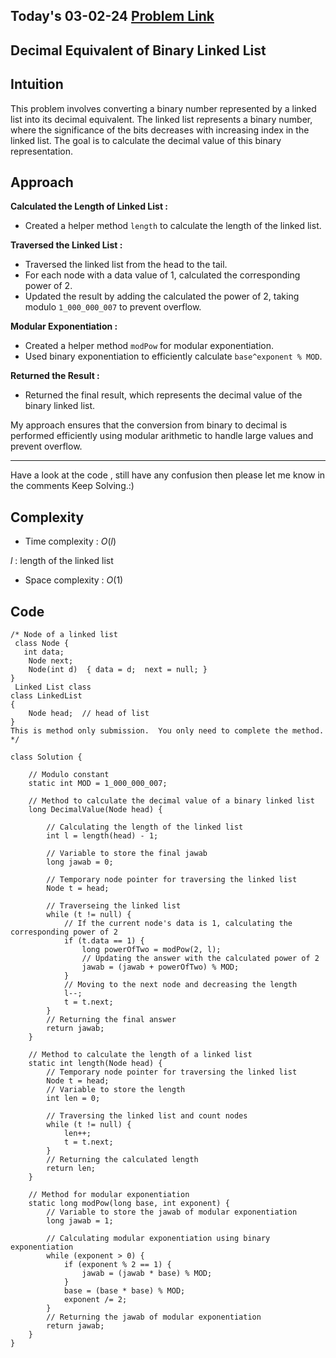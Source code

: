 ## Today's 03-02-24 [Problem Link](https://www.geeksforgeeks.org/problems/decimal-equivalent-of-binary-linked-list/1)
## Decimal Equivalent of Binary Linked List

## Intuition

This problem involves converting a binary number represented by a linked list into its decimal equivalent. The linked list represents a binary number, where the significance of the bits decreases with increasing index in the linked list. The goal is to calculate the decimal value of this binary representation.

## Approach

**Calculated the Length of Linked List :**
   - Created a helper method `length` to calculate the length of the linked list.

**Traversed the Linked List :**
   - Traversed the linked list from the head to the tail.
   - For each node with a data value of 1, calculated the corresponding power of 2.
   - Updated the result by adding the calculated the power of 2, taking modulo `1_000_000_007` to prevent overflow.

**Modular Exponentiation :**
   - Created a helper method `modPow` for modular exponentiation.
   - Used binary exponentiation to efficiently calculate `base^exponent % MOD`.

**Returned the Result :**
   - Returned the final result, which represents the decimal value of the binary linked list.

My approach ensures that the conversion from binary to decimal is performed efficiently using modular arithmetic to handle large values and prevent overflow.

---
Have a look at the code , still have any confusion then please let me know in the comments
Keep Solving.:)

## Complexity
- Time complexity : $O(l)$
<!-- Add your time complexity here, e.g. $$O())$$ -->
$l$ : length of the linked list

- Space complexity : $O(1)$ 
<!-- Add your space complexity here, e.g. $$O(n)$$ -->

## Code 
```
/* Node of a linked list
 class Node {
   int data;
    Node next;
    Node(int d)  { data = d;  next = null; }
}
 Linked List class
class LinkedList
{
    Node head;  // head of list
}
This is method only submission.  You only need to complete the method. */

class Solution {
    
    // Modulo constant
    static int MOD = 1_000_000_007;

    // Method to calculate the decimal value of a binary linked list
    long DecimalValue(Node head) {
       
        // Calculating the length of the linked list
        int l = length(head) - 1;
        
        // Variable to store the final jawab
        long jawab = 0;
        
        // Temporary node pointer for traversing the linked list
        Node t = head;

        // Traverseing the linked list
        while (t != null) {
            // If the current node's data is 1, calculating the corresponding power of 2
            if (t.data == 1) {
                long powerOfTwo = modPow(2, l);
                // Updating the answer with the calculated power of 2
                jawab = (jawab + powerOfTwo) % MOD;
            }
            // Moving to the next node and decreasing the length
            l--;
            t = t.next;
        }
        // Returning the final answer
        return jawab;
    }

    // Method to calculate the length of a linked list
    static int length(Node head) {
        // Temporary node pointer for traversing the linked list
        Node t = head;
        // Variable to store the length
        int len = 0;
        
        // Traversing the linked list and count nodes
        while (t != null) {
            len++;
            t = t.next;
        }
        // Returning the calculated length
        return len;
    }

    // Method for modular exponentiation
    static long modPow(long base, int exponent) {
        // Variable to store the jawab of modular exponentiation
        long jawab = 1;
        
        // Calculating modular exponentiation using binary exponentiation
        while (exponent > 0) {
            if (exponent % 2 == 1) {
                jawab = (jawab * base) % MOD;
            }
            base = (base * base) % MOD;
            exponent /= 2;
        }
        // Returning the jawab of modular exponentiation
        return jawab;
    }
}
```

